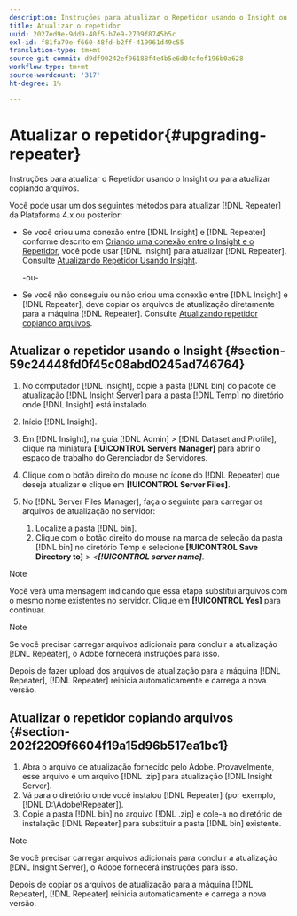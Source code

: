 ```yaml
---
description: Instruções para atualizar o Repetidor usando o Insight ou para atualizar copiando arquivos.
title: Atualizar o repetidor
uuid: 2027ed9e-9dd9-40f5-b7e9-2709f8745b5c
exl-id: f81fa79e-f660-48fd-b2ff-419961d49c55
translation-type: tm+mt
source-git-commit: d9df90242ef96188f4e4b5e6d04cfef196b0a628
workflow-type: tm+mt
source-wordcount: '317'
ht-degree: 1%

---
```


# Atualizar o repetidor{#upgrading-repeater}

Instruções para atualizar o Repetidor usando o Insight ou para atualizar copiando arquivos.

Você pode usar um dos seguintes métodos para atualizar [!DNL Repeater] da Plataforma 4.x ou posterior:

* Se você criou uma conexão entre [!DNL Insight] e [!DNL Repeater] conforme descrito em [Criando uma conexão entre o Insight e o Repetidor](../../../../home/c-inst-svr/c-rptr-fntly/c-cnfg-rptr-fntly/t-crt-conn-ins-rptr.md#task-785bfe5f0e31484683e4345038add118), você pode usar [!DNL Insight] para atualizar [!DNL Repeater]. Consulte [Atualizando Repetidor Usando Insight](../../../../home/c-inst-svr/c-upgrd-uninst-sftwr/c-upgrd-sftwr/c-upgrd-rptr.md#section-59c24448fd0f45c08abd0245ad746764).

   -ou-

* Se você não conseguiu ou não criou uma conexão entre [!DNL Insight] e [!DNL Repeater], deve copiar os arquivos de atualização diretamente para a máquina [!DNL Repeater]. Consulte [Atualizando repetidor copiando arquivos](../../../../home/c-inst-svr/c-upgrd-uninst-sftwr/c-upgrd-sftwr/c-upgrd-rptr.md#section-202f2209f6604f19a15d96b517ea1bc1).

## Atualizar o repetidor usando o Insight {#section-59c24448fd0f45c08abd0245ad746764}

1. No computador [!DNL Insight], copie a pasta [!DNL bin] do pacote de atualização [!DNL Insight Server] para a pasta [!DNL Temp] no diretório onde [!DNL Insight] está instalado.
1. Início [!DNL Insight].
1. Em [!DNL Insight], na guia [!DNL Admin] > [!DNL Dataset and Profile], clique na miniatura **[!UICONTROL Servers Manager]** para abrir o espaço de trabalho do Gerenciador de Servidores.
1. Clique com o botão direito do mouse no ícone do [!DNL Repeater] que deseja atualizar e clique em **[!UICONTROL Server Files]**.
1. No [!DNL Server Files Manager], faça o seguinte para carregar os arquivos de atualização no servidor:

   1. Localize a pasta [!DNL bin].
   1. Clique com o botão direito do mouse na marca de seleção da pasta [!DNL bin] no diretório Temp e selecione **[!UICONTROL Save Directory to]** > *&lt;**[!UICONTROL server name]***.

>[!NOTE]
>
>Você verá uma mensagem indicando que essa etapa substitui arquivos com o mesmo nome existentes no servidor. Clique em **[!UICONTROL Yes]** para continuar.

>[!NOTE]
>
>Se você precisar carregar arquivos adicionais para concluir a atualização [!DNL Repeater], o Adobe fornecerá instruções para isso.

Depois de fazer upload dos arquivos de atualização para a máquina [!DNL Repeater], [!DNL Repeater] reinicia automaticamente e carrega a nova versão.

## Atualizar o repetidor copiando arquivos {#section-202f2209f6604f19a15d96b517ea1bc1}

1. Abra o arquivo de atualização fornecido pelo Adobe. Provavelmente, esse arquivo é um arquivo [!DNL .zip] para atualização [!DNL Insight Server].
1. Vá para o diretório onde você instalou [!DNL Repeater] (por exemplo, [!DNL D:\Adobe\Repeater]).
1. Copie a pasta [!DNL bin] no arquivo [!DNL .zip] e cole-a no diretório de instalação [!DNL Repeater] para substituir a pasta [!DNL bin] existente.

>[!NOTE]
>
>Se você precisar carregar arquivos adicionais para concluir a atualização [!DNL Insight Server], o Adobe fornecerá instruções para isso.

Depois de copiar os arquivos de atualização para a máquina [!DNL Repeater], [!DNL Repeater] reinicia automaticamente e carrega a nova versão.
